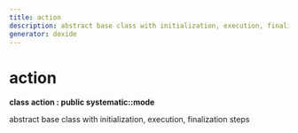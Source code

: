 ```yaml
---
title: action
description: abstract base class with initialization, execution, finalization steps 
generator: doxide
---
```



# action

**class action : public systematic::mode**





abstract base class with initialization, execution, finalization steps
 




